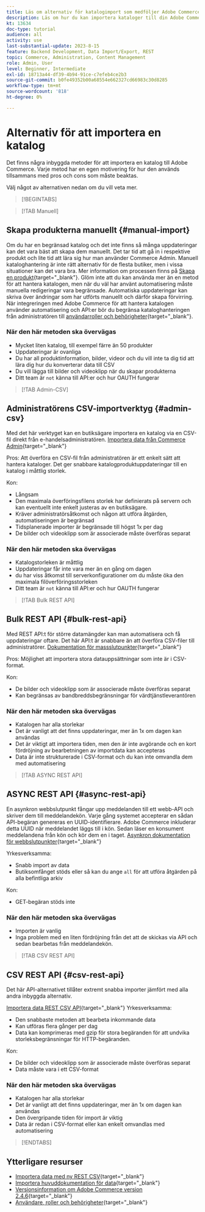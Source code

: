 ```yaml
---
title: Läs om alternativ för katalogimport som medföljer Adobe Commerce
description: Läs om hur du kan importera kataloger till din Adobe Commerce-butik med några av de inbyggda alternativen.
kt: 13634
doc-type: tutorial
audience: all
activity: use
last-substantial-update: 2023-8-15
feature: Backend Development, Data Import/Export, REST
topic: Commerce, Administration, Content Management
role: Admin, User
level: Beginner, Intermediate
exl-id: 18713a44-df39-4b94-91ce-c7efeb4ce2b3
source-git-commit: b0fe49352b00a68554e662327cd66983c30d8285
workflow-type: tm+mt
source-wordcount: '818'
ht-degree: 0%

---
```


# Alternativ för att importera en katalog

Det finns några inbyggda metoder för att importera en katalog till Adobe Commerce. Varje metod har en egen motivering för hur den används tillsammans med pros och cons som måste beaktas.

Välj något av alternativen nedan om du vill veta mer.

>[!BEGINTABS]

>[!TAB Manuell]

## Skapa produkterna manuellt {#manual-import}

Om du har en begränsad katalog och det inte finns så många uppdateringar kan det vara bäst att skapa dem manuellt. Det tar tid att gå in i respektive produkt och lite tid att lära sig hur man använder Commerce Admin. Manuell kataloghantering är inte rätt alternativ för de flesta butiker, men i vissa situationer kan det vara bra. Mer information om processen finns på [Skapa en produkt](https://experienceleague.adobe.com/docs/commerce-admin/catalog/products/product-create.html){target="_blank"}. Glöm inte att du kan använda mer än en metod för att hantera katalogen, men när du väl har använt automatisering måste manuella redigeringar vara begränsade. Automatiska uppdateringar kan skriva över ändringar som har utförts manuellt och därför skapa förvirring. När integreringen med Adobe Commerce för att hantera katalogen använder automatisering och API:er bör du begränsa kataloghanteringen från administratören till [användarroller och behörigheter](https://experienceleague.adobe.com/docs/commerce-admin/systems/user-accounts/permissions-user-roles.html){target="_blank"}.

### När den här metoden ska övervägas

- Mycket liten katalog, till exempel färre än 50 produkter
- Uppdateringar är ovanliga
- Du har all produktinformation, bilder, videor och du vill inte ta dig tid att lära dig hur du konverterar data till CSV
- Du vill lägga till bilder och videoklipp när du skapar produkterna
- Ditt team är `not` känna till API:er och hur OAUTH fungerar

>[!TAB Admin-CSV]

## Administratörens CSV-importverktyg {#admin-csv}

Med det här verktyget kan en butiksägare importera en katalog via en CSV-fil direkt från e-handelsadministratören.
[Importera data från Commerce Admin](https://experienceleague.adobe.com/docs/commerce-admin/systems/data-transfer/import/data-import.html){target="_blank"}

Pros: Att överföra en CSV-fil från administratören är ett enkelt sätt att hantera kataloger. Det ger snabbare katalogproduktuppdateringar till en katalog i måttlig storlek.

Kon:

- Långsam
- Den maximala överföringsfilens storlek har definierats på servern och kan eventuellt inte enkelt justeras av en butiksägare.
- Kräver administratörsåtkomst och någon att utföra åtgärden, automatiseringen är begränsad
- Tidsplanerade importer är begränsade till högst 1x per dag
- De bilder och videoklipp som är associerade måste överföras separat

### När den här metoden ska övervägas

- Katalogstorleken är måttlig
- Uppdateringar får inte vara mer än en gång om dagen
- du har viss åtkomst till serverkonfigurationer om du måste öka den maximala filöverföringsstorleken
- Ditt team är `not` känna till API:er och hur OAUTH fungerar

>[!TAB Bulk REST API]

## Bulk REST API {#bulk-rest-api}

Med REST API:t för större datamängder kan man automatisera och få uppdateringar oftare. Det här API:t är snabbare än att överföra CSV-filer till administratörer.
[Dokumentation för massslutpunkter](https://developer.adobe.com/commerce/webapi/rest/use-rest/bulk-endpoints/){target="_blank"}

Pros: Möjlighet att importera stora datauppsättningar som inte är i CSV-format.

Kon:

- De bilder och videoklipp som är associerade måste överföras separat
- Kan begränsas av bandbreddsbegränsningar för värdtjänstleverantören

### När den här metoden ska övervägas

- Katalogen har alla storlekar
- Det är vanligt att det finns uppdateringar, mer än 1x om dagen kan användas
- Det är viktigt att importera tiden, men den är inte avgörande och en kort fördröjning av bearbetningen av importdata kan accepteras
- Data är inte strukturerade i CSV-format och du kan inte omvandla dem med automatisering

>[!TAB ASYNC REST API]

## ASYNC REST API {#async-rest-api}

En asynkron webbslutpunkt fångar upp meddelanden till ett webb-API och skriver dem till meddelandekön. Varje gång systemet accepterar en sådan API-begäran genereras en UUID-identifierare. Adobe Commerce inkluderar detta UUID när meddelandet läggs till i kön. Sedan läser en konsument meddelandena från kön och kör dem en i taget.
[Asynkron dokumentation för webbslutpunkter](https://developer.adobe.com/commerce/webapi/rest/use-rest/asynchronous-web-endpoints/){target="_blank"}

Yrkesverksamma:

- Snabb import av data
- Butiksomfånget stöds eller så kan du ange `all` för att utföra åtgärden på alla befintliga arkiv

Kon:

- GET-begäran stöds inte

### När den här metoden ska övervägas

- Importen är vanlig
- Inga problem med en liten fördröjning från det att de skickas via API och sedan bearbetas från meddelandekön.


>[!TAB CSV REST API]

## CSV REST API {#csv-rest-api}

Det här API-alternativet tillåter extremt snabba importer jämfört med alla andra inbyggda alternativ.

[Importera data REST CSV API](https://developer.adobe.com/commerce/webapi/rest/modules/import/){target="_blank"}
Yrkesverksamma:

- Den snabbaste metoden att bearbeta inkommande data
- Kan utföras flera gånger per dag
- Data kan komprimeras med gzip för stora begäranden för att undvika storleksbegränsningar för HTTP-begäranden.

Kon:

- De bilder och videoklipp som är associerade måste överföras separat
- Data måste vara i ett CSV-format

### När den här metoden ska övervägas

- Katalogen har alla storlekar
- Det är vanligt att det finns uppdateringar, mer än 1x om dagen kan användas
- Den övergripande tiden för import är viktig
- Data är redan i CSV-format eller kan enkelt omvandlas med automatisering

>[!ENDTABS]

## Ytterligare resurser

- [Importera data med ny REST CSV](https://developer.adobe.com/commerce/webapi/rest/modules/import/){target="_blank"}
- [Importera huvuddokumentation för data](https://experienceleague.adobe.com/docs/commerce-admin/systems/data-transfer/import/data-import.html){target="_blank"}
- [Versionsinformation om Adobe Commerce version 2.4.6](https://experienceleague.adobe.com/docs/commerce-operations/release/notes/adobe-commerce/2-4-6.html){target="_blank"}
- [Användare, roller och behörigheter](../site-management/users-roles-permissions.md){target="_blank"}
